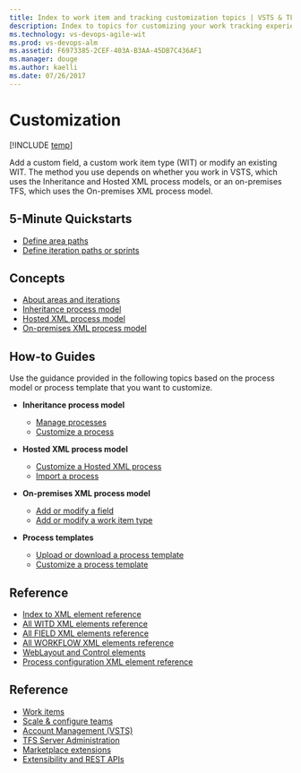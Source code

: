 ```yaml
---
title: Index to work item and tracking customization topics | VSTS & TFS
description: Index to topics for customizing your work tracking experience in VSTS and and Team Foundation Server (TFS)  
ms.technology: vs-devops-agile-wit
ms.prod: vs-devops-alm
ms.assetid: F6973385-2CEF-403A-B3AA-45DB7C436AF1
ms.manager: douge
ms.author: kaelli
ms.date: 07/26/2017
---
```


# Customization  

[!INCLUDE [temp](../_shared/version-vsts-tfs-all-versions.md)]

Add a custom field, a custom work item type (WIT) or modify an existing WIT. The method you use depends on whether you work in VSTS, which uses the Inheritance and Hosted XML process models, or an on-premises TFS, which uses the On-premises XML process model.  

## 5-Minute Quickstarts  

- [Define area paths](set-area-paths.md)
- [Define iteration paths or sprints](set-iteration-paths-sprints.md) 

## Concepts

- [About areas and iterations](about-areas-iterations.md)  
- [Inheritance process model](inheritance-process-model.md)  
- [Hosted XML process model](hosted-xml-process-model.md)  
- [On-premises XML process model](on-premises-xml-process-model.md)  


## How-to Guides

Use the guidance provided in the following topics based on the process model or process template that you want to customize.  

- **Inheritance process model**
	- [Manage processes](/vsts/work/process/manage-process?toc=/vsts/work/customize/toc.json&bc=/vsts/work/customize/breadcrumb/toc.json)  
	- [Customize a process](/vsts/work/process/customize-process?toc=/vsts/work/customize/toc.json&bc=/vsts/work/customize/breadcrumb/toc.json)  

- **Hosted XML process model**
	- [Customize a Hosted XML process](/vsts/work/import-process/customize-process?toc=/vsts/work/customize/toc.json&bc=/vsts/work/customize/breadcrumb/toc.json )  
    - [Import a process](/vsts/work/import-process/import-process?toc=/vsts/work/customize/toc.json&bc=/vsts/work/customize/breadcrumb/toc.json)  

- **On-premises XML process model**
    - [Add or modify a field](add-modify-field.md)
    - [Add or modify a work item type](add-modify-wit.md)

- **Process templates**
    - [Upload or download a process template](/vsts/work/guidance/manage-process-templates?toc=/vsts/work/customize/toc.json&bc=/vsts/work/customize/breadcrumb/toc.json )
    - [Customize a process template](/vsts/work/reference/process-templates/customize-process?toc=/vsts/work/customize/toc.json&bc=/vsts/work/customize/breadcrumb/toc.json )  

## Reference  
  
- [Index to XML element reference](/vsts/work/reference/xml-element-reference?toc=/vsts/work/customize/toc.json&bc=/vsts/work/customize/breadcrumb/toc.json )  
- [All WITD XML elements reference](/vsts/work/reference/all-witd-xml-elements-reference?toc=/vsts/work/customize/toc.json&bc=/vsts/work/customize/breadcrumb/toc.json)  
- [All FIELD XML elements reference](/vsts/work/reference/all-field-xml-elements-reference?toc=/vsts/work/customize/toc.json&bc=/vsts/work/customize/breadcrumb/toc.json)  
- [All WORKFLOW XML elements reference](/vsts/work/reference/all-workflow-xml-elements-reference?toc=/vsts/work/customize/toc.json&bc=/vsts/work/customize/breadcrumb/toc.json)   
- [WebLayout and Control elements](/vsts/work/reference/weblayout-xml-elements?toc=/vsts/work/customize/toc.json&bc=/vsts/work/customize/breadcrumb/toc.json) 
- [Process configuration XML element reference](/vsts/work/reference/process-configuration-xml-element?toc=/vsts/work/customize/toc.json&bc=/vsts/work/customize/breadcrumb/toc.json) 

 
## Reference   

- [Work items](../../work/work-items/index.md)
- [Scale & configure teams](../../teams/index.md)
- [Account Management (VSTS)](../../accounts/index.md)
- [TFS Server Administration](../../tfs-server/index.md)
- [Marketplace extensions](../../marketplace/install-vsts-extension.md)
- [Extensibility and REST APIs](../../extend/overview.md) 